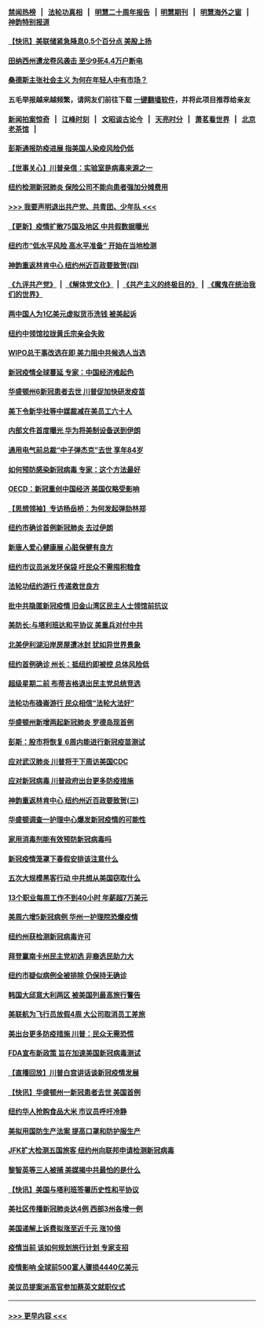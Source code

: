 #### [禁闻热榜](热点新闻.md?=0)  &nbsp;&nbsp;|&nbsp;&nbsp; [法轮功真相](https://github.com/gfw-breaker/truth/blob/master/README.md?=0) &nbsp;&nbsp;|&nbsp;&nbsp; [明慧二十周年报告](https://github.com/gfw-breaker/mh-reports/blob/master/README.md?=0) &nbsp;&nbsp;|&nbsp;&nbsp;[明慧期刊](https://github.com/gfw-breaker/mh-qikan) &nbsp;&nbsp;|&nbsp;&nbsp; [明慧海外之窗](https://github.com/gfw-breaker/mh-news/blob/master/README.md?=0) &nbsp;&nbsp;|&nbsp;&nbsp; [神韵特别报道](https://github.com/gfw-breaker/mh-news/blob/master/shenyun.md?=0)
#### [【快讯】美联储紧急降息0.5个百分点 美股上扬](../pages/nsc412/n11912406.md?t=03040032) 
#### [田纳西州遭龙卷风袭击 至少9死4.4万户断电](../pages/nsc412/n11912066.md?t=03040032) 
#### [桑德斯主张社会主义 为何在年轻人中有市场？](../pages/nsc412/n11911086.md?t=03040032) 
#### 五毛举报越来越频繁，请网友们前往下载 [一键翻墙软件](https://github.com/gfw-breaker/ssr-accounts)，并将此项目推荐给亲友
#### [新闻拍案惊奇](https://github.com/gfw-breaker/banned-news/blob/master/pages/link4.md) &nbsp;&nbsp;|&nbsp;&nbsp; [江峰时刻](https://github.com/gfw-breaker/banned-news/blob/master/pages/link4.md) &nbsp;&nbsp;|&nbsp;&nbsp; [文昭谈古论今](https://github.com/gfw-breaker/banned-news/blob/master/pages/link4.md) &nbsp;&nbsp;|&nbsp;&nbsp; [天亮时分](https://github.com/gfw-breaker/banned-news/blob/master/pages/link4.md) &nbsp;&nbsp;|&nbsp;&nbsp; [萧茗看世界](https://github.com/gfw-breaker/banned-news/blob/master/pages/link4.md) &nbsp;&nbsp;|&nbsp;&nbsp; [北京老茶馆](https://github.com/gfw-breaker/banned-news/blob/master/pages/link4.md) &nbsp;&nbsp;|&nbsp;&nbsp; 
#### [彭斯通报防疫进展 指美国人染疫风险仍低](../pages/nsc412/n11910872.md?t=03040032) 
#### [【世事关心】川普亲信：实验室是病毒来源之一](../pages/nsc412/n11910876.md?t=03040032) 
#### [纽约检测新冠肺炎  保险公司不能向患者强加分摊费用](../pages/nsc412/n11911167.md?t=03040032) 
#### [>>> 我要声明退出共产党、共青团、少年队 <<<](https://github.com/begood0513/goodnews/blob/master/quit/letter.md) 
#### [【更新】疫情扩散75国及地区 中共假数据曝光](../pages/nsc412/n11890652.md?t=03040032) 
#### [纽约市“低水平风险 高水平准备” 开始在当地检测](../pages/nsc412/n11911154.md?t=03040032) 
#### [神韵重返林肯中心 纽约州近百政要致贺(四)](../pages/nsc412/n11908757.md?t=03040032) 
#### [《九评共产党》](https://github.com/begood0513/9ping.md/blob/master/README.md) &nbsp;|&nbsp; [《解体党文化》](../../../../jtdwh.md/blob/master/README.md)  &nbsp;|&nbsp; [《共产主义的终极目的》](../../../../gczydzjmd.md/blob/master/README.md) &nbsp;|&nbsp; [《魔鬼在统治我们的世界》](../../../../mgztzwmdsj.md/blob/master/README.md) 
#### [两中国人为1亿美元虚拟货币洗钱 被美起诉](../pages/nsc412/n11910880.md?t=03040032) 
#### [纽约中领馆拉拢黄氏宗亲会失败](../pages/nsc412/n11910480.md?t=03040032) 
#### [WIPO总干事改选在即 美力阻中共候选人当选](../pages/nsc412/n11910464.md?t=03040032) 
#### [新冠疫情全球蔓延 专家：中国经济难起色](../pages/nsc412/n11910439.md?t=03040032) 
#### [华盛顿州6新冠患者去世 川普促加快研发疫苗](../pages/nsc412/n11910399.md?t=03040032) 
#### [美下令新华社等中媒裁减在美员工六十人](../pages/nsc412/n11910256.md?t=03040032) 
#### [内部文件首度曝光 华为将美制设备送到伊朗](../pages/nsc412/n11910211.md?t=03040032) 
#### [通用电气前总裁“中子弹杰克”去世 享年84岁](../pages/nsc412/n11910095.md?t=03040032) 
#### [如何预防感染新冠病毒 专家：这个方法最好](../pages/nsc412/n11909928.md?t=03040032) 
#### [OECD：新冠重创中国经济 美国仅略受影响](../pages/nsc412/n11910023.md?t=03040032) 
#### [【思想领袖】专访杨岳桥：为何发起弹劾林郑](../pages/nsc412/n11810919.md?t=03040032) 
#### [纽约市确诊首例新冠肺炎  去过伊朗](../pages/nsc412/n11908737.md?t=03040032) 
#### [新唐人爱心健康展  心脏保健有良方](../pages/nsc412/n11908619.md?t=03040032) 
#### [纽约市议员派发环保袋  吁民众不需囤积粮食](../pages/nsc412/n11908742.md?t=03040032) 
#### [法轮功纽约游行 传递救世良方](../pages/nsc412/n11907831.md?t=03040032) 
#### [批中共隐匿新冠疫情  旧金山湾区民主人士领馆前抗议](../pages/nsc412/n11908761.md?t=03040032) 
#### [美防长:与塔利班达和平协议 美重兵对付中共](../pages/nsc412/n11908366.md?t=03040032) 
#### [北美伊利湖沿岸房屋遭冰封 犹如异世界景象](../pages/nsc412/n11908465.md?t=03040032) 
#### [纽约首例确诊 州长：抵纽约即被控 总体风险低](../pages/nsc412/n11908143.md?t=03040032) 
#### [超级星期二前 布蒂吉格退出民主党总统竞选](../pages/nsc412/n11908156.md?t=03040032) 
#### [法轮功布碌崙游行 民众相信“法轮大法好”](../pages/nsc412/n11907645.md?t=03040032) 
#### [华盛顿州新增两起新冠肺炎 罗德岛现首例](../pages/nsc412/n11907757.md?t=03040032) 
#### [彭斯：股市将恢复 6周内能进行新冠疫苗测试](../pages/nsc412/n11907550.md?t=03040032) 
#### [应对武汉肺炎 川普将于下周访美国CDC](../pages/nsc412/n11907493.md?t=03040032) 
#### [应对新冠病毒 川普政府出台更多防疫措施](../pages/nsc412/n11907354.md?t=03040032) 
#### [神韵重返林肯中心 纽约州近百政要致贺(三)](../pages/nsc412/n11904356.md?t=03040032) 
#### [华盛顿调查一护理中心爆发新冠疫情的可能性](../pages/nsc412/n11907230.md?t=03040032) 
#### [家用消毒剂能有效预防新冠病毒吗](../pages/nsc412/n11905553.md?t=03040032) 
#### [新冠疫情笼罩下春假安排该注意什么](../pages/nsc412/n11906890.md?t=03040032) 
#### [五次大规模黑客行动 中共想从美国窃取什么](../pages/nsc412/n11899124.md?t=03040032) 
#### [13个职业每周工作不到40小时 年薪超7万美元](../pages/nsc412/n11893686.md?t=03040032) 
#### [美周六增5新冠病例 华州一护理院恐爆疫情](../pages/nsc412/n11905823.md?t=03040032) 
#### [纽约州获检测新冠病毒许可](../pages/nsc412/n11906069.md?t=03040032) 
#### [拜登赢南卡州民主党初选 非裔选民助力大](../pages/nsc412/n11905930.md?t=03040032) 
#### [纽约市疑似病例全被排除 仍保持无确诊](../pages/nsc412/n11906039.md?t=03040032) 
#### [韩国大邱意大利两区 被美国列最高旅行警告](../pages/nsc412/n11905944.md?t=03040032) 
#### [美联航为飞行员放假4周 大公司取消员工差旅](../pages/nsc412/n11905894.md?t=03040032) 
#### [美出台更多防疫措施 川普：民众无需恐慌](../pages/nsc412/n11905747.md?t=03040032) 
#### [FDA宣布新政策 旨在加速美国新冠病毒测试](../pages/nsc412/n11905693.md?t=03040032) 
#### [【直播回放】川普白宫讲话谈新冠疫情发展](../pages/nsc412/n11905588.md?t=03040032) 
#### [【快讯】华盛顿州一新冠患者去世 美国首例](../pages/nsc412/n11905571.md?t=03040032) 
#### [纽约华人抢购食品大米 市议员呼吁冷静](../pages/nsc412/n11904453.md?t=03040032) 
#### [美拟用国防生产法案 提高口罩和防护服生产](../pages/nsc412/n11905517.md?t=03040032) 
#### [JFK扩大检测五国旅客 纽约州向联邦申请检测新冠病毒](../pages/nsc412/n11905491.md?t=03040032) 
#### [黎智英等三人被捕 美媒揭中共最怕的是什么](../pages/nsc412/n11905316.md?t=03040032) 
#### [【快讯】美国与塔利班签署历史性和平协议](../pages/nsc412/n11905172.md?t=03040032) 
#### [美社区传播新冠肺炎达4例 西部3州各增一例](../pages/nsc412/n11904070.md?t=03040032) 
#### [美国递解上诉费拟涨至近千元  涨10倍](../pages/nsc412/n11904466.md?t=03040032) 
#### [疫情当前 该如何规划旅行计划 专家支招](../pages/nsc412/n11903865.md?t=03040032) 
#### [疫情影响 全球前500富人骤损4440亿美元](../pages/nsc412/n11904283.md?t=03040032) 
#### [美议员提案派高官参加蔡英文就职仪式](../pages/nsc412/n11904166.md?t=03040032) 

----
#### [ >>> 更早内容 <<< ](../indexes/nsc412-earlier.md)
